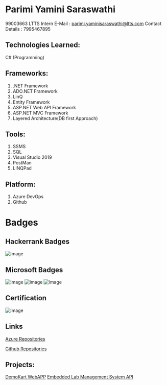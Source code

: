 # Parimi Yamini Saraswathi
99003663 
LTTS Intern
E-Mail : parimi.yaminisaraswathi@ltts.com
Contact Details : 7995467895

## Technologies Learned:

 C# (Programming) 


## Frameworks:

1. .NET Framework
2. ADO.NET Framework 
3. LinQ 
4. Entity Framework 
5. ASP.NET Web API Framework 
6. ASP.NET MVC Framework 
7. Layered Architecture(DB first Approach) 

## Tools:

1. SSMS 
2. SQL 
3. Visual Studio 2019 
4. PostMan 
5. LINQPad

## Platform:

1. Azure DevOps 
2. Github 

# Badges

## Hackerrank Badges
![image](https://user-images.githubusercontent.com/78896013/114859578-91531400-9e08-11eb-8838-1ddd5ee11f9f.png)

## Microsoft Badges 
![image](https://user-images.githubusercontent.com/78896013/112272001-9f969000-8ca1-11eb-9a9e-d0131d6de775.png)
![image](https://user-images.githubusercontent.com/78896013/112272088-c05ee580-8ca1-11eb-8261-85ba606dede2.png)
![image](https://user-images.githubusercontent.com/78896013/112272387-251a4000-8ca2-11eb-9411-a4d24ecef151.png)



## Certification

![image](https://user-images.githubusercontent.com/78896013/112272495-47ac5900-8ca2-11eb-9af7-217b8bdc16ad.png)


## Links

[Azure Repositories](https://dev.azure.com/parimiyaminisaraswathi/)

[Github Repositories](https://github.com/99003663)

## Projects:
  [DemoKart WebAPP](https://dev.azure.com/parimiyaminisaraswathi/99003663_DemoKart_App)
  [Embedded Lab Management System API](https://dev.azure.com/parimiyaminisaraswathi/99003663_Emb_Lab_Mgmt)

